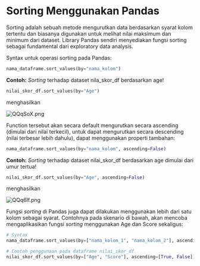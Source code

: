 # Sorting Menggunakan Pandas

Sorting adalah sebuah metode mengurutkan data berdasarkan syarat kolom tertentu dan biasanya digunakan untuk melihat nilai maksimum dan minimum dari dataset. Library Pandas sendiri menyediakan fungsi sorting sebagai fundamental dari exploratory data analysis.

Syntax untuk operasi sorting pada Pandas:
```python
nama_dataframe.sort_values(by="nama_kolom")
```

**Contoh:**
_Sorting_ terhadap dataset nila_skor_df berdasarkan age!

```python
nilai_skor_df.sort_values(by="Age")
```

menghasilkan

![QQqSoX.png](https://iili.io/QQqSoX.png)

Function tersebut akan secara default mengurutkan secara ascending (dimulai dari nilai terkecil), untuk dapat mengurutkan secara descending (nilai terbesar lebih dahulu), dapat menggunakan properti tambahan:
```python
nama_dataframe.sort_values(by="nama_kolom", ascending=False)
```

**Contoh:**
_Sorting_ terhadap dataset nilai_skor_df berdasarkan age dimulai dari umur tertua!
```python
nilai_skor_df.sort_values(by="Age", ascending=False)
```

menghasilkan

![QQq6lf.png](https://iili.io/QQq6lf.png)

Fungsi _sorting_ di Pandas juga dapat dilakukan menggunakan lebih dari satu kolom sebagai syarat. Contohnya pada skenario di bawah, akan mencoba mengaplikasikan fungsi _sorting_ menggunakan Age dan Score sekaligus:

```python
# Syntax
nama_dataframe.sort_values(by=["nama_kolom_1", "nama_kolom_2"], ascending=[False, True])

# Contoh penggunaan pada dataframe nilai_skor_df
nilai_skor_df.sort_values(by=["Age", "Score"], ascending=[True, False])
```
